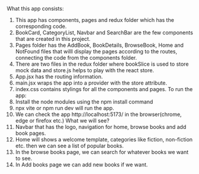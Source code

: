 What this app consists:
1. This app has components, pages and redux folder which has the corresponding code.
2. BookCard, CategoryList, Navbar and SearchBar are the few components that are created in this project.
3. Pages folder has the AddBook, BookDetails, BrowseBook, Home and NotFound files that willl display the pages according to the routes, connecting the code from the components folder.
4. There are two files in the redux folder where bookSlice is used to store mock data and store.js helps to play with the react store.
5. App.jsx has the routing information.
6. main.jsx wraps the app into a provider with the store attribute.
7. index.css contains stylings for all the components and pages.
To run the app:
1. Install the node modules using the npm install command
2. npx vite or npm run dev will run the app.
3. We can check the app http://localhost:5173/ in the browser(chrome, edge or firefox etc.)
What we will see?
1. Navbar that has the logo, navigation for home, browse books and add book pages.
2. Home will shows a welcome template, categories like fiction, non-fiction etc. then we can see a list of popular books.
3. In the browse books page, we can search for whatever books we want to see.
4. In Add books page we can add new books if we want.
